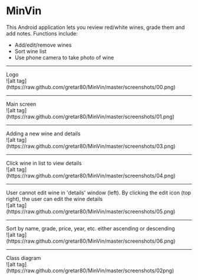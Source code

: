 MinVin
=========
This Android application lets you review red/white wines, grade them and add notes.
Functions include:
  - Add/edit/remove wines
  - Sort wine list
  - Use phone camera to take photo of wine
<hr>
Logo<br>
![alt tag](https://raw.github.com/gretar80/MinVin/master/screenshots/00.png)
<hr>
Main screen<br>
![alt tag](https://raw.github.com/gretar80/MinVin/master/screenshots/01.png)
<hr>
Adding a new wine and details<br>
![alt tag](https://raw.github.com/gretar80/MinVin/master/screenshots/03.png)
<hr>
Click wine in list to view details<br>
![alt tag](https://raw.github.com/gretar80/MinVin/master/screenshots/04.png)
<hr>
User cannot edit wine in 'details' window (left). By clicking the edit icon (top right), the user can edit the wine details<br>
![alt tag](https://raw.github.com/gretar80/MinVin/master/screenshots/05.png)
<hr>
Sort by name, grade, price, year, etc. either ascending or descending<br>
![alt tag](https://raw.github.com/gretar80/MinVin/master/screenshots/06.png)
<hr>
Class diagram<br>
![alt tag](https://raw.github.com/gretar80/MinVin/master/screenshots/02png)
